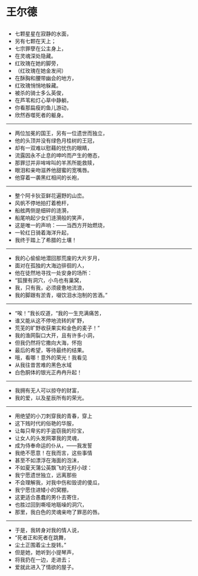 # 王尔德
##
* 七颗星星在寂静的水面， 
* 另有七颗在天上； 
* 七宗罪孽在公主身上， 
* 在灵魂深处隐藏。 
* 红玫瑰在她的脚旁， 
* （红玫瑰在她金发间） 
* 在酥胸和腰带幽会的地方， 
* 红玫瑰悄悄地躲藏。 
* 被杀的骑士多么英俊， 
* 在芦苇和灯心草中静躺， 
* 你看那扁瘦的鱼儿游动， 
* 欣然吞噬死者的躯身。 
--- 
* 两位加冕的国王，另有一位遗世而独立， 
* 他的头顶并没有绿色月桂树的王冠， 
* 却有一双难以慰藉的忧伤的眼睛， 
* 流露因永不止息的呻吟而产生的倦态， 
* 那罪愆并非哞哞叫的羊羔所能救赎， 
* 眼泪和亲吻滋养他甜蜜的宽嘴唇。 
* 他穿着一袭黑红相间的长袍， 
--- 
* 整个阿卡狄亚鲜花遍野的山峦。 
* 风帆不停地拍打着桅杆， 
* 船舷两侧是细碎的涟漪， 
* 船尾响起少女们涟漪般的笑声， 
* 这是唯一的声响：——当西方开始燃烧， 
* 一轮红日骑着海洋升起， 
* 我终于踏上了希腊的土壤！ 
--- 
* 我的心偷偷地潜回那荒废的大片岁月， 
* 面对在孤独的大海边徘徊的人， 
* 他在徒然地寻找一处安身的场所： 
* “狐狸有洞穴，小鸟也有巢窝， 
* 我，只有我，必须疲惫地流浪， 
* 我的脚跟有淤青，啜饮泪水泡制的苦酒。” 
--- 
* “唉！”我长叹道，“我的一生充满痛苦， 
* 谁又能从这不停地流转的旷野， 
* 荒芜的旷野收获果实和金色的麦子！” 
* 我的渔网裂口大开，且有许多小洞， 
* 但我仍然将它撒向大海，怀抱 
* 最后的希望，等待最终的结果。 
* 哦，看哪！意外的荣光！我看见 
* 从我往昔苦难的黑色水域 
* 白色胴体的银光正冉冉升起！ 
--- 
* 我拥有无人可以掠夺的财富， 
* 我的爱，以及星辰所有的荣光。 
--- 
* 用绝望的小刀刺穿我的青春，穿上 
* 这下贱时代的俗艳的华服， 
* 让每只卑劣的手盗窃我的珍宝， 
* 让女人的头发网罩我的灵魂， 
* 成为侍奉命运的仆从，——我发誓 
* 我绝不愿意！在我而言，这些事情 
* 甚至不如漂浮在海面的泡沫， 
* 不如夏天蒲公英飘飞的无籽小球： 
* 我宁愿遗世独立，远离那些 
* 不会理解我，对我中伤和毁谤的傻瓜， 
* 我宁愿住进矮小的窝棚， 
* 这更适合愚蠢的男仆去寄住， 
* 也胜过回到嘶哑地聒噪的洞穴， 
* 那里，我白色的灵魂亲吻了罪恶的唇。 
--- 
* 于是，我转身对我的情人说， 
* “死者正和死者在跳舞， 
* 尘土正围着尘土旋转。” 
* 但是她，她听到小提琴声， 
* 将我扔在一边，走进去； 
* 爱就此进入了情欲的屋子。 
## 
